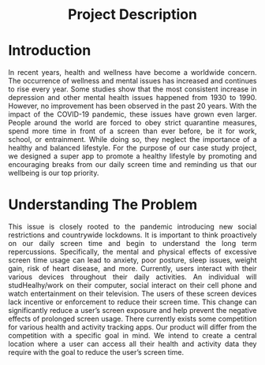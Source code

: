 <h1 align="center"> Project Description </h1>

# Introduction
<p align="justify">
  In recent years, health and wellness have become a worldwide concern. The occurrence of wellness and mental issues has increased and continues to rise every year.
  Some studies show that the most consistent increase in depression and other mental health issues happened from 1930 to 1990.
  However, no improvement has been observed in the past 20 years. With the impact of the COVID-19 pandemic, these issues have grown even larger.
  People around the world are forced to obey strict quarantine measures, spend more time in front of a screen than ever before, be it for work, school, or entrainment.
  While doing so, they neglect the importance of a healthy and balanced lifestyle. For the purpose of our case study project, we designed a super app to promote a healthy lifestyle by promoting and encouraging breaks from our daily screen time and reminding us that our wellbeing is our top priority.
</p>

# Understanding The Problem
<p align="justify">
  This issue is closely rooted to the pandemic introducing new social restrictions and countrywide lockdowns.
  It is important to think proactively on our daily screen time and begin to understand the long term repercussions.
  Specifically, the mental and physical effects of excessive screen time usage can lead to anxiety, poor posture, sleep issues, weight gain, risk of heart disease, and more.
  Currently, users interact with their various devices throughout their daily activities. An individual will studHealhy/work on their computer, social interact on their cell phone and watch entertainment on their television.
  The users of these screen devices lack incentive or enforcement to reduce their screen time. This change can significantly reduce a user’s screen exposure and help prevent the negative effects of prolonged screen usage. There currently exists some competition for various health and activity tracking apps. Our product will differ from the competition with a specific goal in mind. We intend to create a central location where a user can access all their health and activity data they require with the goal to reduce the user’s screen time.
</p>
